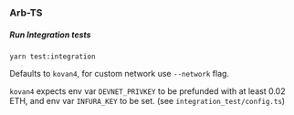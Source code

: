 ### Arb-TS

##### Run Integration tests

`yarn test:integration`

Defaults to `kovan4`, for custom network use `--network` flag.

`kovan4` expects env var `DEVNET_PRIVKEY` to be prefunded with at least 0.02 ETH, and env var `INFURA_KEY` to be set.
(see `integration_test/config.ts`)
